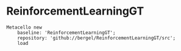 # ReinforcementLearningGT

```Smalltalk
Metacello new
	baseline: 'ReinforcementLearningGT';
	repository: 'github://bergel/ReinforcementLearningGT/src';
	load
```
